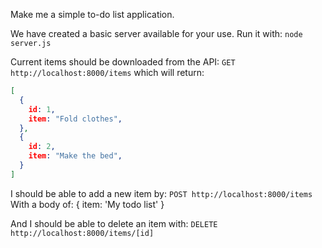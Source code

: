 Make me a simple to-do list application.

We have created a basic server available for your use. Run it with:
`node server.js`

Current items should be downloaded from the API:
`GET http://localhost:8000/items`
which will return:

```json
[
  {
    id: 1,
    item: "Fold clothes",
  },
  {
    id: 2,
    item: "Make the bed",
  }
]
```

I should be able to add a new item by:
`POST http://localhost:8000/items`
With a body of:
{ item: 'My todo list' }

And I should be able to delete an item with:
`DELETE http://localhost:8000/items/[id]`